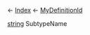 ← [Index](Api-Index) ← [MyDefinitionId](VRage.Game.MyDefinitionId)

[string](System.String) SubtypeName